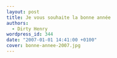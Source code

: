 ```yaml
---
layout: post
title: Je vous souhaite la bonne année
authors:
  - Dirty Henry
wordpress_id: 344
date: "2007-01-01 14:41:00 +0100"
cover: bonne-annee-2007.jpg
---
```

